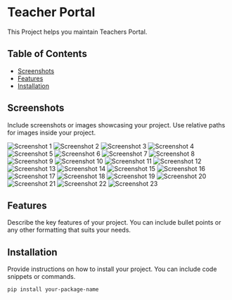 # Teacher Portal

This Project helps you maintain Teachers Portal.

## Table of Contents
- [Screenshots](#screenshots)
- [Features](#features)
- [Installation](#installation)

## Screenshots

Include screenshots or images showcasing your project. Use relative paths for images inside your project.

![Screenshot 1](./screenshots/screenshot1.png)
![Screenshot 2](./screenshots/screenshot2.png)
![Screenshot 3](./screenshots/screenshot3.png)
![Screenshot 4](./screenshots/screenshot4.png)
![Screenshot 5](./screenshots/screenshot5.png)
![Screenshot 6](./screenshots/screenshot6.png)
![Screenshot 7](./screenshots/screenshot7.png)
![Screenshot 8](./screenshots/screenshot8.png)
![Screenshot 9](./screenshots/screenshot9.png)
![Screenshot 10](./screenshots/screenshot10.png)
![Screenshot 11](./screenshots/screenshot10.png)
![Screenshot 12](./screenshots/screenshot12.png)
![Screenshot 13](./screenshots/screenshot13.png)
![Screenshot 14](./screenshots/screenshot14.png)
![Screenshot 15](./screenshots/screenshot15.png)
![Screenshot 16](./screenshots/screenshot16.png)
![Screenshot 17](./screenshots/screenshot17.png)
![Screenshot 18](./screenshots/screenshot18.png)
![Screenshot 19](./screenshots/screenshot19.png)
![Screenshot 20](./screenshots/screenshot20.png)
![Screenshot 21](./screenshots/screenshot21.png)
![Screenshot 22](./screenshots/screenshot22.png)
![Screenshot 23](./screenshots/screenshot23.png)

## Features

Describe the key features of your project. You can include bullet points or any other formatting that suits your needs.

## Installation

Provide instructions on how to install your project. You can include code snippets or commands.

```bash
pip install your-package-name
